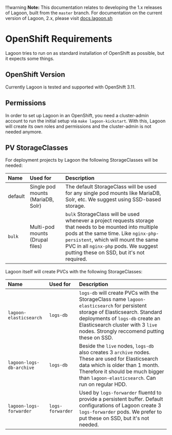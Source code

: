 !!!warning
    **Note:** This documentation relates to developing the 1.x releases of Lagoon, built from the `master` branch.
    For documentation on the current version of Lagoon, 2.x, please visit [docs.lagoon.sh](https://docs.lagoon.sh)

# OpenShift Requirements
Lagoon tries to run on as standard installation of OpenShift as possible, but it expects some things.

## OpenShift Version

Currently Lagoon is tested and supported with OpenShift 3.11.

## Permissions

In order to set up Lagoon in an OpenShift, you need a cluster-admin account to run the initial setup via `make lagoon-kickstart`. With this, Lagoon will create its own roles and permissions and the cluster-admin is not needed anymore.

## PV StorageClasses

For deployment projects by Lagoon the following StorageClasses will be needed:

| Name        |Used for                             |Description |
| :---        |:---                                 |:--- |
| default     | Single pod mounts \(MariaDB, Solr\) | The default StorageClass will be used for any single pod mounts like MariaDB, Solr, etc. We suggest using SSD-based storage. |
| `bulk`      | Multi-pod mounts \(Drupal files\)   | `bulk` StorageClass will be used whenever a project requests storage that needs to be mounted into multiple pods at the same time. Like `nginx-php-persistent`, which will mount the same PVC in all `nginx-php` pods. We suggest putting these on SSD, but it's not required. |

Lagoon itself will create PVCs with the following StorageClasses:

| Name                      | Used for          | Description |
| :---                      | :---              | :--- |
| `lagoon-elasticsearch`    | `logs-db`         | `logs-db` will create PVCs with the StorageClass name `lagoon-elasticsearch` for persistent storage of Elasticsearch. Standard deployments of `logs-db` create an Elasticsearch cluster with 3 `live` nodes. Strongly reccomend putting these on SSD. |
| `lagoon-logs-db-archive`  | `logs-db`         | Beside the `live` nodes, `logs-db` also creates 3 `archive` nodes. These are used for Elasticsearch data which is older than 1 month. Therefore it should be much bigger than `lagoon-elasticsearch`.  Can run on regular HDD. |
| `lagoon-logs-forwarder`   | `logs-forwarder`  | Used by `logs-forwarder` fluentd to provide a persistent buffer. Default configurations of Lagoon create 3 `logs-forwarder` pods. We prefer to put these on SSD, but it's not needed. |

